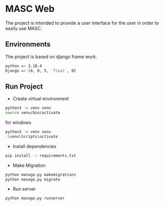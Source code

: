 # MASC Web
The project is intended to provide a user interface for the user in order to easily use MASC.

## Environments
The project is based on django frame work.
```sh
python => 3.10.4
Django => (4, 0, 5, 'final', 0)
```

## Run Project
- Create virtual environment
```sh
python3 -m venv venv
source venv/bin/activate
```
for windows
```sh
python3 -m venv venv
.\venv\Scripts\activate
```

- Install dependencies
```sh
pip install -r requirements.txt
```

- Make Migration
```sh
python manage.py makemigrations
python manage.py migrate
```
- Run server
```sh
python manage.py runserver
```
